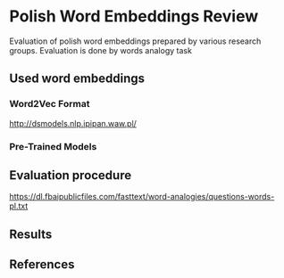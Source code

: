 # Polish Word Embeddings Review

Evaluation of polish word embeddings prepared by various research groups. Evaluation is done by words analogy task

## Used word embeddings
### Word2Vec Format
http://dsmodels.nlp.ipipan.waw.pl/

### Pre-Trained Models

## Evaluation procedure
https://dl.fbaipublicfiles.com/fasttext/word-analogies/questions-words-pl.txt

## Results

## References
